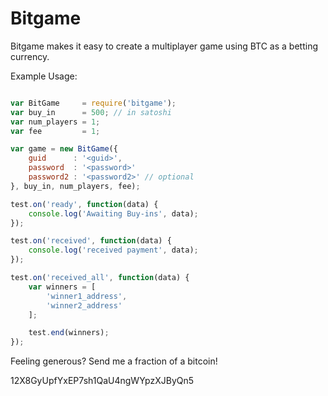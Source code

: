 Bitgame
===========

Bitgame makes it easy to create a multiplayer game using BTC as a betting currency.

Example Usage:

```javascript

var BitGame     = require('bitgame');
var buy_in      = 500; // in satoshi
var num_players = 1;
var fee         = 1;

var game = new BitGame({
	guid      : '<guid>',
	password  : '<password>'
	password2 : '<password2>' // optional
}, buy_in, num_players, fee);

test.on('ready', function(data) {
	console.log('Awaiting Buy-ins', data);
});

test.on('received', function(data) {
	console.log('received payment', data);
});

test.on('received_all', function(data) {
	var winners = [
		'winner1_address',
		'winner2_address'
	];

	test.end(winners);
});

```

Feeling generous? Send me a fraction of a bitcoin!

12X8GyUpfYxEP7sh1QaU4ngWYpzXJByQn5